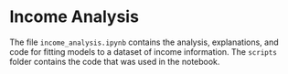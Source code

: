 # Income Analysis

The file `income_analysis.ipynb` contains the analysis, explanations, and code for fitting models to a dataset of income information. The `scripts` folder contains the code that was used in the notebook.
